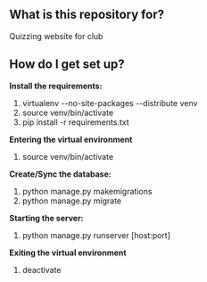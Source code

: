 ## What is this repository for? ##

Quizzing website for club

## How do I get set up? ##

**Install the requirements:**

1. virtualenv --no-site-packages --distribute venv
2. source venv/bin/activate
3. pip install -r requirements.txt

**Entering the virtual environment**

1. source venv/bin/activate

**Create/Sync the database:**

1. python manage.py makemigrations
2. python manage.py migrate

**Starting the server:**

1. python manage.py runserver [host:port]

**Exiting the virtual environment**

1. deactivate
